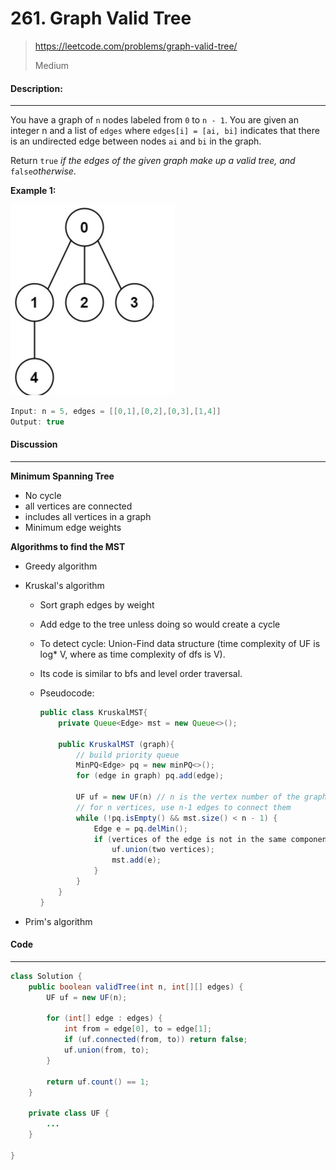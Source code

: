 # 261. Graph Valid Tree

> https://leetcode.com/problems/graph-valid-tree/
>
> Medium

#### Description:

---

You have a graph of `n` nodes labeled from `0` to `n - 1`. You are given an integer n and a list of `edges` where `edges[i] = [ai, bi]` indicates that there is an undirected edge between nodes `ai` and `bi` in the graph.

Return `true` *if the edges of the given graph make up a valid tree, and* `false`*otherwise*.

**Example 1:**

<img src="assets/image-20220918132329900.png" alt="image-20220918132329900" style="zoom:50%;" />

```Java
Input: n = 5, edges = [[0,1],[0,2],[0,3],[1,4]]
Output: true
```



#### Discussion

---

**Minimum Spanning Tree**

* No cycle
* all vertices are connected
* includes all vertices in a graph
* Minimum edge weights

**Algorithms to find the MST**

* Greedy algorithm

* Kruskal's algorithm

    * Sort graph edges by weight

    * Add edge to the tree unless doing so would create a cycle

    * To detect cycle: Union-Find data structure (time complexity of UF is log* V, where as time complexity of dfs is V).

    * Its code is similar to bfs and level order traversal.

    * Pseudocode:

        ```java
        public class KruskalMST{
        	private Queue<Edge> mst = new Queue<>();
            
            public KruskalMST (graph){
                // build priority queue
                MinPQ<Edge> pq = new minPQ<>();
                for (edge in graph) pq.add(edge);
                
                UF uf = new UF(n) // n is the vertex number of the graph
                // for n vertices, use n-1 edges to connect them
                while (!pq.isEmpty() && mst.size() < n - 1) {
                    Edge e = pq.delMin();
                    if (vertices of the edge is not in the same component){
                        uf.union(two vertices);
                        mst.add(e);
                    }
                }
            }
        }
        ```

* Prim's algorithm

#### Code

----

```Java
class Solution {
    public boolean validTree(int n, int[][] edges) {
        UF uf = new UF(n);
        
        for (int[] edge : edges) {
            int from = edge[0], to = edge[1];
            if (uf.connected(from, to)) return false;
            uf.union(from, to);
        }
        
        return uf.count() == 1;
    }
    
    private class UF {
        ...
    }

}
```

